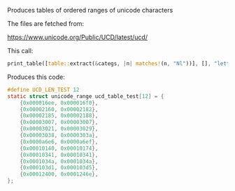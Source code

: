 Produces tables of ordered ranges of unicode characters

The files are fetched from:

https://www.unicode.org/Public/UCD/latest/ucd/

This call:
```rust
print_table([table::extract(&categs, |n| matches!(n, "Nl"))], [], "letter_number");
```

Produces this code:
```c
#define UCD_LEN_TEST 12
static struct unicode_range ucd_table_test[12] = {
    {0x000016ee, 0x000016f0},
    {0x00002160, 0x00002182},
    {0x00002185, 0x00002188},
    {0x00003007, 0x00003007},
    {0x00003021, 0x00003029},
    {0x00003038, 0x0000303a},
    {0x0000a6e6, 0x0000a6ef},
    {0x00010140, 0x00010174},
    {0x00010341, 0x00010341},
    {0x0001034a, 0x0001034a},
    {0x000103d1, 0x000103d5},
    {0x00012400, 0x0001246e},
};
```
